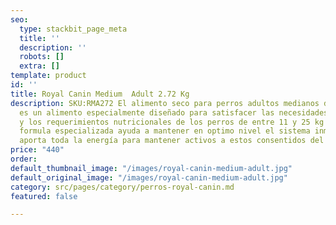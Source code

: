 ```yaml
---
seo:
  type: stackbit_page_meta
  title: ''
  description: ''
  robots: []
  extra: []
template: product
id: ''
title: Royal Canin Medium  Adult 2.72 Kg
description: SKU:RMA272 El alimento seco para perros adultos medianos de Royal Canin
  es un alimento especialmente diseñado para satisfacer las necesidades de energía
  y los requerimientos nutricionales de los perros de entre 11 y 25 kg de peso. La
  formula especializada ayuda a mantener en optimo nivel el sistema inmunológico y
  aporta toda la energía para mantener activos a estos consentidos del hogar.
price: "440"
order: 
default_thumbnail_image: "/images/royal-canin-medium-adult.jpg"
default_original_image: "/images/royal-canin-medium-adult.jpg"
category: src/pages/category/perros-royal-canin.md
featured: false

---
```

